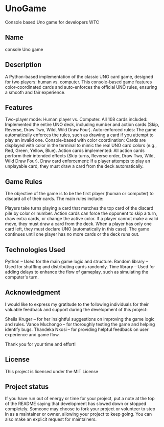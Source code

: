 # UnoGame
Console based Uno game for developers WTC

## Name
console Uno game

## Description
A Python-based implementation of the classic UNO card game, designed for two players: human vs. computer. This console-based game features color-coordinated cards and auto-enforces the official UNO rules, ensuring a smooth and fair experience.

## Features
Two-player mode: Human player vs. Computer.
All 108 cards included: Implemented the entire UNO deck, including number and action cards (Skip, Reverse, Draw Two, Wild, Wild Draw Four).
Auto-enforced rules: The game automatically enforces the rules, such as drawing a card if you attempt to play an invalid one.
Console-based with color coordination: Cards are displayed with color in the terminal to mimic the real UNO card colors (e.g., Red, Green, Yellow, Blue).
Action cards implemented: All action cards perform their intended effects (Skip turns, Reverse order, Draw Two, Wild, Wild Draw Four).
Draw card enforcement: If a player attempts to play an unplayable card, they must draw a card from the deck automatically.


## Game Rules
The objective of the game is to be the first player (human or computer) to discard all of their cards. The main rules include:

Players take turns playing a card that matches the top card of the discard pile by color or number.
Action cards can force the opponent to skip a turn, draw extra cards, or change the active color.
If a player cannot make a valid move, they must draw a card from the deck.
When a player has only one card left, they must declare UNO (automatically in this case).
The game continues until one player has no more cards or the deck runs out.


## Technologies Used
Python – Used for the main game logic and structure.
Random library – Used for shuffling and distributing cards randomly.
Time library – Used for adding delays to enhance the flow of gameplay, such as simulating the computer's turn.

## Acknowledgment
I would like to express my gratitude to the following individuals for their valuable feedback and support during the development of this project:

Sheila Kruger – for her insightful suggestions on improving the game logic and rules.
Vance Muchongo – for thoroughly testing the game and helping identify bugs.
Thandeka Nkosi – for providing helpful feedback on user experience and game flow.

Thank you for your time and effort!

## License
This project is licensed under the MIT License

## Project status
If you have run out of energy or time for your project, put a note at the top of the README saying that development has slowed down or stopped completely. Someone may choose to fork your project or volunteer to step in as a maintainer or owner, allowing your project to keep going. You can also make an explicit request for maintainers.
